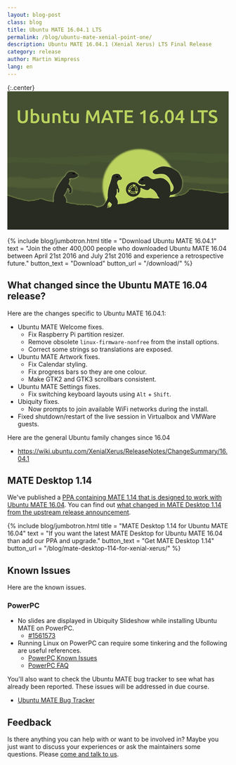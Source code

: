 ```yaml
---
layout: blog-post
class: blog
title: Ubuntu MATE 16.04.1 LTS
permalink: /blog/ubuntu-mate-xenial-point-one/
description: Ubuntu MATE 16.04.1 (Xenial Xerus) LTS Final Release
category: release
author: Martin Wimpress
lang: en
---
```


{:.center}
![Ubuntu MATE 16.04.1 LTS Final Release](/images/blog/ubuntu-mate-1604-final.png)

{% include blog/jumbotron.html
    title = "Download Ubuntu MATE 16.04.1"
    text = "Join the other 400,000 people who downloaded Ubuntu MATE 16.04 between April 21st 2016 and July 21st 2016 and experience a retrospective future."
    button_text = "Download"
    button_url = "/download/"
%}

## What changed since the Ubuntu MATE 16.04 release?

Here are the changes specific to Ubuntu MATE 16.04.1:

  * Ubuntu MATE Welcome fixes.
    * Fix Raspberry Pi partition resizer.
    * Remove obsolete `linux-firmware-nonfree` from the install options.
    * Correct some strings so translations are exposed.
  * Ubuntu MATE Artwork fixes.
    * Fix Calendar styling.
    * Fix progress bars so they are one colour.
    * Make GTK2 and GTK3 scrollbars consistent.
  * Ubuntu MATE Settings fixes.
    * Fix switching keyboard layouts using `Alt` + `Shift`.
  * Ubiquity fixes.
    * Now prompts to join available WiFi networks during the install.
  * Fixed shutdown/restart of the live session in Virtualbox and VMWare guests.

Here are the general Ubuntu family changes since 16.04

  * https://wiki.ubuntu.com/XenialXerus/ReleaseNotes/ChangeSummary/16.04.1

## MATE Desktop 1.14

We've published a [PPA containing MATE 1.14 that is
designed to work with Ubuntu MATE 16.04](https://launchpad.net/~ubuntu-mate-dev/+archive/ubuntu/xenial-mate).
You can find out [what changed in MATE Desktop 1.14 from the upstream release announcement](http://mate-desktop.org/blog/2016-04-08-mate-1-14-released/).

{% include blog/jumbotron.html
    title = "MATE Desktop 1.14 for Ubuntu MATE 16.04"
    text = "If you want the latest MATE Desktop for Ubuntu MATE 16.04 than add our PPA and upgrade."
    button_text = "Get MATE Desktop 1.14"
    button_url = "/blog/mate-desktop-114-for-xenial-xerus/"
%}

## Known Issues

Here are the known issues.

### PowerPC

  * No slides are displayed in Ubiquity Slideshow while installing Ubuntu MATE on PowerPC.
    * [#1561573](https://bugs.launchpad.net/bugs/1561573)
  * Running Linux on PowerPC can require some tinkering and the following are useful references.
    * [PowerPC Known Issues](https://wiki.ubuntu.com/PowerPCKnownIssues)
    * [PowerPC FAQ](https://wiki.ubuntu.com/PowerPCFAQ)

You'll also want to check the Ubuntu MATE bug tracker to see what has
already been reported. These issues will be addressed in due course.

  * [Ubuntu MATE Bug Tracker](https://bugs.launchpad.net/ubuntu-mate)

## Feedback

Is there anything you can help with or want to be involved in? Maybe you just
want to discuss your experiences or ask the maintainers some questions. Please
[come and talk to us](https://ubuntu-mate.community/).
